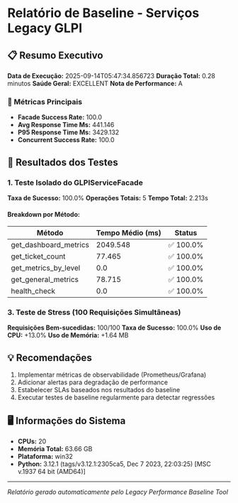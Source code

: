 # Relatório de Baseline - Serviços Legacy GLPI

## 📋 Resumo Executivo

**Data de Execução:** 2025-09-14T05:47:34.856723
**Duração Total:** 0.28 minutos
**Saúde Geral:** EXCELLENT
**Nota de Performance:** A

### 🎯 Métricas Principais

- **Facade Success Rate:** 100.0
- **Avg Response Time Ms:** 441.146
- **P95 Response Time Ms:** 3429.132
- **Concurrent Success Rate:** 100.0

## 🧪 Resultados dos Testes

### 1. Teste Isolado do GLPIServiceFacade

**Taxa de Sucesso:** 100.0%
**Operações Totais:** 5
**Tempo Total:** 2.213s

#### Breakdown por Método:

| Método | Tempo Médio (ms) | Status |
|--------|------------------|--------|
| get_dashboard_metrics | 2049.548 | ✅ 100.0% |
| get_ticket_count | 77.465 | ✅ 100.0% |
| get_metrics_by_level | 0.0 | ✅ 100.0% |
| get_general_metrics | 78.715 | ✅ 100.0% |
| health_check | 0.0 | ✅ 100.0% |

### 3. Teste de Stress (100 Requisições Simultâneas)

**Requisições Bem-sucedidas:** 100/100
**Taxa de Sucesso:** 100.0%
**Uso de CPU:** +13.0%
**Uso de Memória:** +1.64 MB


## 💡 Recomendações

1. Implementar métricas de observabilidade (Prometheus/Grafana)
2. Adicionar alertas para degradação de performance
3. Estabelecer SLAs baseados nos resultados do baseline
4. Executar testes de baseline regularmente para detectar regressões

## 🖥️ Informações do Sistema

- **CPUs:** 20
- **Memória Total:** 63.66 GB
- **Plataforma:** win32
- **Python:** 3.12.1 (tags/v3.12.1:2305ca5, Dec  7 2023, 22:03:25) [MSC v.1937 64 bit (AMD64)]

---

*Relatório gerado automaticamente pelo Legacy Performance Baseline Tool*
